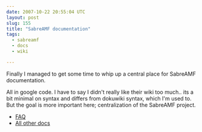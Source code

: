 ```yaml
---
date: 2007-10-22 20:55:04 UTC
layout: post
slug: 155
title: "SabreAMF documentation"
tags:
  - sabreamf
  - docs
  - wiki

---
```

<p>Finally I managed to get some time to whip up a central place for SabreAMF documentation.<p>

<p>All in google code. I have to say I didn't really like their wiki too much.. its a bit minimal on syntax and differs from dokuwiki syntax, which I'm used to. But the goal is more important here; centralization of the SabreAMF project.</p>

<ul>
  <li><a href="http://code.google.com/p/sabreamf/wiki/FAQ">FAQ</a></li>
  <li><a href="http://code.google.com/p/sabreamf/w/list">All other docs</a></li>
</ul>
